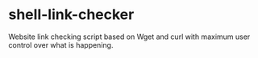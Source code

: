 # shell-link-checker
Website link checking script based on Wget and curl with maximum user control over what is happening.
